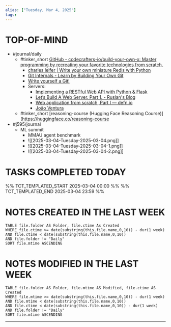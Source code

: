 ```yaml
---
alias: ["Tuesday, Mar 4, 2025"]
tags: 
---
```

# TOP-OF-MIND
- #journal/daily 
	- #tinker_short [GitHub - codecrafters-io/build-your-own-x: Master programming by recreating your favorite technologies from scratch.](https://github.com/codecrafters-io/build-your-own-x?tab=readme-ov-file#build-your-own-shell)
		- [charles leifer \| Write your own miniature Redis with Python](https://charlesleifer.com/blog/building-a-simple-redis-server-with-python/)
		- [Git Internals - Learn by Building Your Own Git](https://www.leshenko.net/p/ugit/#annotate-log)
		- [Write yourself a Git!](https://wyag.thb.lt/#intro)
		- Servers:
			- [Implementing a RESTful Web API with Python & Flask](https://blog.luisrei.com/articles/flaskrest.html)
			- [Let’s Build A Web Server. Part 1. - Ruslan's Blog](https://ruslanspivak.com/lsbaws-part1/)
			- [Web application from scratch, Part I — defn.io](https://defn.io/2018/02/25/web-app-from-scratch-01/)
			- [João Ventura](https://joaoventura.net/blog/2017/python-webserver/)
	- #tinker_short [reasoning-course (Hugging Face Reasoning Course)](https://huggingface.co/reasoning-course
- #j595/journal 
	- ML summit
		- MMAU agent benchmark
		- ![[2025-03-04-Tuesday-2025-03-04.png]]
		- ![[2025-03-04-Tuesday-2025-03-04-1.png]]
		- ![[2025-03-04-Tuesday-2025-03-04-2.png]]

# TASKS COMPLETED TODAY
%% TCT_TEMPLATED_START 2025-03-04 00:00 %%
%% TCT_TEMPLATED_END 2025-03-04 23:59 %%



# NOTES CREATED IN THE LAST WEEK
``` dataview
TABLE file.folder AS Folder, file.ctime As Created
WHERE file.ctime >= date(substring(this.file.name,0,10)) - dur(1 week) 
AND file.ctime < date(substring(this.file.name,0,10)) 
AND file.folder != "Daily"
SORT file.mtime ASCENDING
```

# NOTES MODIFIED IN THE LAST WEEK
``` dataview
TABLE file.folder AS Folder, file.mtime AS Modified, file.ctime AS Created
WHERE file.mtime >= date(substring(this.file.name,0,10)) - dur(1 week)
AND file.mtime < date(substring(this.file.name,0,10))
AND file.ctime < date(substring(this.file.name,0,10)) - dur(1 week)
AND file.folder != "Daily"
SORT file.mtime ASCENDING
```
---
